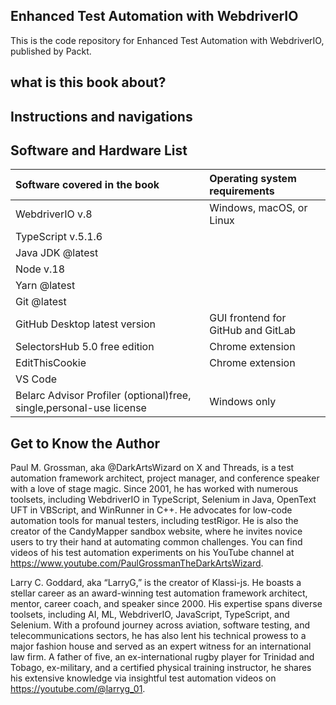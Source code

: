 ## Enhanced Test Automation with WebdriverIO
This is the code repository for Enhanced Test Automation with WebdriverIO, published by Packt.

## what is this book about?


## Instructions and navigations


## Software and Hardware List
|Software covered in the book | Operating system requirements      |
| :--- |:-----------------------------------|
|WebdriverIO v.8 | Windows, macOS, or Linux           |
|TypeScript v.5.1.6|
|Java JDK @latest|
|Node v.18|
|Yarn @latest|
|Git @latest|
|GitHub Desktop latest version | GUI frontend for GitHub and GitLab |
|SelectorsHub 5.0 free edition | Chrome extension                   |
|EditThisCookie | Chrome extension                   |
|VS Code|
|Belarc Advisor Profiler (optional)free, single,personal-use license| Windows only |


## Get to Know the Author
Paul M. Grossman, aka @DarkArtsWizard on X and Threads, is a test automation framework architect,
project manager, and conference speaker with a love of stage magic. Since 2001, he has worked with
numerous toolsets, including WebdriverIO in TypeScript, Selenium in Java, OpenText UFT in VBScript, and
WinRunner in C++. He advocates for low-code automation tools for manual testers, including testRigor.
He is also the creator of the CandyMapper sandbox website, where he invites novice users to try their
hand at automating common challenges. You can find videos of his test automation experiments on his
YouTube channel at https://www.youtube.com/PaulGrossmanTheDarkArtsWizard.

Larry C. Goddard, aka “LarryG,” is the creator of Klassi-js. He boasts a stellar career as an award-winning
test automation framework architect, mentor, career coach, and speaker since 2000. His expertise
spans diverse toolsets, including AI, ML, WebdriverIO, JavaScript, TypeScript, and Selenium. With a
profound journey across aviation, software testing, and telecommunications sectors, he has also lent
his technical prowess to a major fashion house and served as an expert witness for an international
law firm. A father of five, an ex-international rugby player for Trinidad and Tobago, ex-military, and a
certified physical training instructor, he shares his extensive knowledge via insightful test automation
videos on https://youtube.com/@larryg_01.
